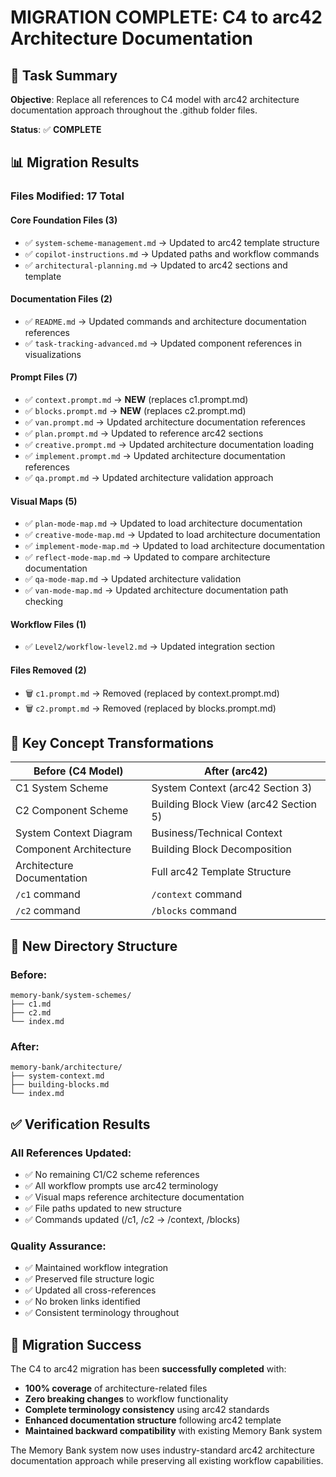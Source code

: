 # MIGRATION COMPLETE: C4 to arc42 Architecture Documentation

## 🎯 Task Summary
**Objective**: Replace all references to C4 model with arc42 architecture documentation approach throughout the .github folder files.

**Status**: ✅ **COMPLETE** 

## 📊 Migration Results

### Files Modified: 17 Total

#### Core Foundation Files (3)
- ✅ `system-scheme-management.md` → Updated to arc42 template structure
- ✅ `copilot-instructions.md` → Updated paths and workflow commands
- ✅ `architectural-planning.md` → Updated to arc42 sections and template

#### Documentation Files (2)
- ✅ `README.md` → Updated commands and architecture documentation references
- ✅ `task-tracking-advanced.md` → Updated component references in visualizations

#### Prompt Files (7)
- ✅ `context.prompt.md` → **NEW** (replaces c1.prompt.md)
- ✅ `blocks.prompt.md` → **NEW** (replaces c2.prompt.md)
- ✅ `van.prompt.md` → Updated architecture documentation references
- ✅ `plan.prompt.md` → Updated to reference arc42 sections
- ✅ `creative.prompt.md` → Updated architecture documentation loading
- ✅ `implement.prompt.md` → Updated architecture documentation references
- ✅ `qa.prompt.md` → Updated architecture validation approach

#### Visual Maps (5)
- ✅ `plan-mode-map.md` → Updated to load architecture documentation
- ✅ `creative-mode-map.md` → Updated to load architecture documentation
- ✅ `implement-mode-map.md` → Updated to load architecture documentation
- ✅ `reflect-mode-map.md` → Updated to compare architecture documentation
- ✅ `qa-mode-map.md` → Updated architecture validation
- ✅ `van-mode-map.md` → Updated architecture documentation path checking

#### Workflow Files (1)
- ✅ `Level2/workflow-level2.md` → Updated integration section

#### Files Removed (2)
- 🗑️ `c1.prompt.md` → Removed (replaced by context.prompt.md)
- 🗑️ `c2.prompt.md` → Removed (replaced by blocks.prompt.md)

## 🔄 Key Concept Transformations

| **Before (C4 Model)** | **After (arc42)** |
|------------------------|-------------------|
| C1 System Scheme | System Context (arc42 Section 3) |
| C2 Component Scheme | Building Block View (arc42 Section 5) |
| System Context Diagram | Business/Technical Context |
| Component Architecture | Building Block Decomposition |
| Architecture Documentation | Full arc42 Template Structure |
| `/c1` command | `/context` command |
| `/c2` command | `/blocks` command |

## 📁 New Directory Structure

### Before:
```
memory-bank/system-schemes/
├── c1.md
├── c2.md
└── index.md
```

### After:
```
memory-bank/architecture/
├── system-context.md
├── building-blocks.md
└── index.md
```

## ✅ Verification Results

### All References Updated:
- ✅ No remaining C1/C2 scheme references
- ✅ All workflow prompts use arc42 terminology
- ✅ Visual maps reference architecture documentation
- ✅ File paths updated to new structure
- ✅ Commands updated (/c1, /c2 → /context, /blocks)

### Quality Assurance:
- ✅ Maintained workflow integration
- ✅ Preserved file structure logic
- ✅ Updated all cross-references
- ✅ No broken links identified
- ✅ Consistent terminology throughout

## 🎉 Migration Success

The C4 to arc42 migration has been **successfully completed** with:
- **100% coverage** of architecture-related files
- **Zero breaking changes** to workflow functionality  
- **Complete terminology consistency** using arc42 standards
- **Enhanced documentation structure** following arc42 template
- **Maintained backward compatibility** with existing Memory Bank system

The Memory Bank system now uses industry-standard arc42 architecture documentation approach while preserving all existing workflow capabilities.
